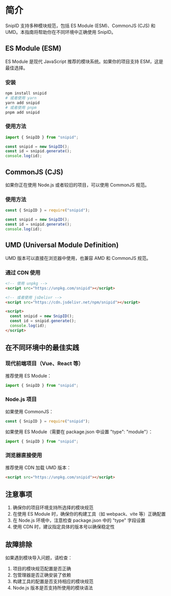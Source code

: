 # 简介

SnipID 支持多种模块规范，包括 ES Module (ESM)、CommonJS (CJS) 和 UMD。本指南将帮助你在不同环境中正确使用 SnipID。

## ES Module (ESM)

ES Module 是现代 JavaScript 推荐的模块系统。如果你的项目支持 ESM，这是最佳选择。

### 安装

```bash
npm install snipid
# 或者使用 yarn
yarn add snipid
# 或者使用 pnpm
pnpm add snipid
```

### 使用方法

```javascript
import { SnipID } from "snipid";

const snipid = new SnipID();
const id = snipid.generate();
console.log(id);
```

## CommonJS (CJS)

如果你正在使用 Node.js 或者较旧的项目，可以使用 CommonJS 规范。

### 使用方法

```javascript
const { SnipID } = require("snipid");

const snipid = new SnipID();
const id = snipid.generate();
console.log(id);
```

## UMD (Universal Module Definition)

UMD 版本可以直接在浏览器中使用，也兼容 AMD 和 CommonJS 规范。

### 通过 CDN 使用

```html
<!-- 使用 unpkg -->
<script src="https://unpkg.com/snipid"></script>

<!-- 或者使用 jsDelivr -->
<script src="https://cdn.jsdelivr.net/npm/snipid"></script>

<script>
  const snipid = new SnipID();
  const id = snipid.generate();
  console.log(id);
</script>
```

## 在不同环境中的最佳实践

### 现代前端项目（Vue、React 等）

推荐使用 ES Module：

```javascript
import { SnipID } from "snipid";
```

### Node.js 项目

如果使用 CommonJS：

```javascript
const { SnipID } = require("snipid");
```

如果使用 ES Module（需要在 package.json 中设置 "type": "module"）：

```javascript
import { SnipID } from "snipid";
```

### 浏览器直接使用

推荐使用 CDN 加载 UMD 版本：

```html
<script src="https://unpkg.com/snipid"></script>
```

## 注意事项

1. 确保你的项目环境支持所选择的模块规范
2. 在使用 ES Module 时，确保你的构建工具（如 webpack、vite 等）正确配置
3. 在 Node.js 环境中，注意检查 package.json 中的 "type" 字段设置
4. 使用 CDN 时，建议指定具体的版本号以确保稳定性

## 故障排除

如果遇到模块导入问题，请检查：

1. 项目的模块规范配置是否正确
2. 包管理器是否正确安装了依赖
3. 构建工具的配置是否支持相应的模块规范
4. Node.js 版本是否支持所使用的模块语法
